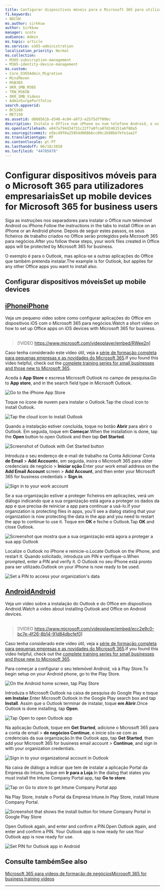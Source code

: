 ```yaml
---
title: Configurar dispositivos móveis para o Microsoft 365 para utilizadores empresariais
f1.keywords:
- NOCSH
ms.author: sirkkuw
author: Sirkkuw
manager: scotv
audience: Admin
ms.topic: article
ms.service: o365-administration
localization_priority: Normal
ms.collection:
- M365-subscription-management
- M365-identity-device-management
ms.custom:
- Core_O365Admin_Migration
- MiniMaven
- MSB365
- OKR_SMB_M365
- TRN_M365B
- OKR_SMB_Videos
- AdminSurgePortfolio
search.appverid:
- BCS160
- MET150
ms.assetid: d868561b-d340-4c04-a973-e2575d7f09bc
description: Instale o Office num iPhone ou num telefone Android, e os seus ficheiros de trabalho nas aplicações do Office serão protegidos pelo Microsoft 365 para negócios.
ms.openlocfilehash: e847a794d34731c22f7a0fca87d246151a6f80a5
ms.sourcegitcommit: e5bc49f0a25954d008b6cc09c2b98bb7bfe1aa2f
ms.translationtype: MT
ms.contentlocale: pt-PT
ms.lasthandoff: 06/18/2020
ms.locfileid: "44785878"
---
```

# <a name="set-up-mobile-devices-for-microsoft-365-for-business-users"></a><span data-ttu-id="f13ff-103">Configurar dispositivos móveis para o Microsoft 365 para utilizadores empresariais</span><span class="sxs-lookup"><span data-stu-id="f13ff-103">Set up mobile devices for Microsoft 365 for business users</span></span>

<span data-ttu-id="f13ff-104">Siga as instruções nos separadores para instalar o Office num telemóvel Android ou iPhone.</span><span class="sxs-lookup"><span data-stu-id="f13ff-104">Follow the instructions in the tabs to install Office on an iPhone or an Android phone.</span></span> <span data-ttu-id="f13ff-105">Depois de seguir estes passos, os seus ficheiros de trabalho criados no Office serão protegidos pela Microsoft 365 para negócios.</span><span class="sxs-lookup"><span data-stu-id="f13ff-105">After you follow these steps, your work files created in Office apps will be protected by Microsoft 365 for business.</span></span>

<span data-ttu-id="f13ff-106">O exemplo é para o Outlook, mas aplica-se a outras aplicações do Office que também pretenda instalar.</span><span class="sxs-lookup"><span data-stu-id="f13ff-106">The example is for Outlook, but applies for any other Office apps you want to install also.</span></span>
  
## <a name="set-up-mobile-devices"></a><span data-ttu-id="f13ff-107">Configurar dispositivos móveis</span><span class="sxs-lookup"><span data-stu-id="f13ff-107">Set up mobile devices</span></span>

## <a name="iphone"></a>[<span data-ttu-id="f13ff-108">iPhone</span><span class="sxs-lookup"><span data-stu-id="f13ff-108">iPhone</span></span>](#tab/iPhone)
  
<span data-ttu-id="f13ff-109">Veja um pequeno vídeo sobre como configurar aplicações do Office em dispositivos iOS com o Microsoft 365 para negócios.</span><span class="sxs-lookup"><span data-stu-id="f13ff-109">Watch a short video on how to set up Office apps on iOS devices with Microsoft 365 for business.</span></span><br><br>

> [!VIDEO https://www.microsoft.com/videoplayer/embed/RWee2n] 

<span data-ttu-id="f13ff-110">Caso tenha considerado este vídeo útil, veja a [série de formação completa para pequenas empresas e as novidades do Microsoft 365](https://support.microsoft.com/office/6ab4bbcd-79cf-4000-a0bd-d42ce4d12816).</span><span class="sxs-lookup"><span data-stu-id="f13ff-110">If you found this video helpful, check out the [complete training series for small businesses and those new to Microsoft 365](https://support.microsoft.com/office/6ab4bbcd-79cf-4000-a0bd-d42ce4d12816).</span></span>

<span data-ttu-id="f13ff-111">Aceda à **App Store** e escreva Microsoft Outlook no campo de pesquisa.</span><span class="sxs-lookup"><span data-stu-id="f13ff-111">Go to **App store**, and in the search field type in Microsoft Outlook.</span></span>
  
![Go to the iPhone App Store](../media/886913de-76e5-4883-8ed0-4eb3ec06188f.png)
  
<span data-ttu-id="f13ff-113">Toque no ícone de nuvem para instalar o Outlook.</span><span class="sxs-lookup"><span data-stu-id="f13ff-113">Tap the cloud icon to install Outlook.</span></span>
  
![Tap the cloud icon to install Outlook](../media/665e1620-948a-4ab8-b914-dca49530142c.png)
  
<span data-ttu-id="f13ff-115">Quando a instalação estiver concluída, toque no botão **Abrir** para abrir o Outlook. Em seguida, toque em **Começar**.</span><span class="sxs-lookup"><span data-stu-id="f13ff-115">When the installation is done, tap the **Open** button to open Outlook and then tap **Get Started**.</span></span>
  
![Screenshot of Outlook with Get Started button](../media/005bedec-ae50-4d75-b3bb-e7cef9e2561c.png)
  
<span data-ttu-id="f13ff-117">Introduza o seu endereço de e-mail de trabalho na Conta Adicionar Conta **de Email** \> **Add Account**e, em seguida, insira o Microsoft 365 para obter credenciais de negócio \> **Iniciar sção**.</span><span class="sxs-lookup"><span data-stu-id="f13ff-117">Enter your work email address on the **Add Email Account** screen \> **Add Account**, and then enter your Microsoft 365 for business credentials \> **Sign in**.</span></span>
  
![Sign in to your work account](../media/3cef1fb5-7bec-4d3d-8542-872b731ce19f.png)
  
<span data-ttu-id="f13ff-119">Se a sua organização estiver a proteger ficheiros em aplicações, verá um diálogo indicando que a sua organização está agora a proteger os dados da app e que precisa de reiniciar a app para continuar a usá-lo.</span><span class="sxs-lookup"><span data-stu-id="f13ff-119">If your organization is protecting files in apps, you'll see a dialog stating that your organization is now protecting the data in the app and you need to restart the app to continue to use it.</span></span> <span data-ttu-id="f13ff-120">Toque em **OK** e feche o Outlook.</span><span class="sxs-lookup"><span data-stu-id="f13ff-120">Tap **OK** and close Outlook.</span></span> 
  
![Screenshot que mostra que a sua organização está agora a proteger a sua app Outlook](../media/fb4c1c84-b1e9-42e1-8070-c13dcf79fb09.png)
  
<span data-ttu-id="f13ff-122">Localize o Outlook no iPhone e reinicie-o.</span><span class="sxs-lookup"><span data-stu-id="f13ff-122">Locate Outlook on the iPhone, and restart it.</span></span> <span data-ttu-id="f13ff-123">Quando solicitado, introduza um PIN e verifique-o.</span><span class="sxs-lookup"><span data-stu-id="f13ff-123">When prompted, enter a PIN and verify it.</span></span> <span data-ttu-id="f13ff-124">O Outlook no seu iPhone está pronto para ser utilizado.</span><span class="sxs-lookup"><span data-stu-id="f13ff-124">Outlook on your iPhone is now ready to be used.</span></span>
  
![Set a PIN to access your organization's data](../media/64f2630b-3164-47a4-9dd6-ca0c29ed5fb3.png)
  
## <a name="android"></a>[<span data-ttu-id="f13ff-126">Android</span><span class="sxs-lookup"><span data-stu-id="f13ff-126">Android</span></span>](#tab/Android)
  
<span data-ttu-id="f13ff-127">Veja um vídeo sobre a instalação do Outlook e do Office em dispositivos Android.</span><span class="sxs-lookup"><span data-stu-id="f13ff-127">Watch a video about installing Outlook and Office on Android devices.</span></span><br><br>

> [!VIDEO https://www.microsoft.com/videoplayer/embed/ecc2e9c0-bc7e-4f26-8b14-91d84dbcfef0] 

<span data-ttu-id="f13ff-128">Caso tenha considerado este vídeo útil, veja a [série de formação completa para pequenas empresas e as novidades do Microsoft 365](https://support.microsoft.com/office/6ab4bbcd-79cf-4000-a0bd-d42ce4d12816).</span><span class="sxs-lookup"><span data-stu-id="f13ff-128">If you found this video helpful, check out the [complete training series for small businesses and those new to Microsoft 365](https://support.microsoft.com/office/6ab4bbcd-79cf-4000-a0bd-d42ce4d12816).</span></span>

<span data-ttu-id="f13ff-129">Para começar a configurar o seu telemóvel Android, vá à Play Store.</span><span class="sxs-lookup"><span data-stu-id="f13ff-129">To begin setup on your Android phone, go to the Play Store.</span></span>
  
![On the Android home screen, tap Play Store](../media/93df88e7-c778-40e1-b35e-868ca6e97f6c.png)
  
<span data-ttu-id="f13ff-131">Introduza o Microsoft Outlook na caixa de pesquisa do Google Play e toque **em Instalar**.</span><span class="sxs-lookup"><span data-stu-id="f13ff-131">Enter Microsoft Outlook in the Google Play search box and tap **Install**.</span></span> <span data-ttu-id="f13ff-132">Assim que o Outlook terminar de instalar, toque **em Abrir**.</span><span class="sxs-lookup"><span data-stu-id="f13ff-132">Once Outlook is done installing, tap **Open**.</span></span>
  
![Tap Open to open Outlook app](../media/8b4c5937-8875-4b5a-a5b6-b8c6c9cd6240.png)
  
<span data-ttu-id="f13ff-134">Na aplicação Outlook, toque em **Get Started**, adicione o Microsoft 365 para a conta de email \> **de negócios Continue**, e inicie sôs-se com as credenciais da sua organização.</span><span class="sxs-lookup"><span data-stu-id="f13ff-134">In the Outlook app, tap **Get Started**, then add your Microsoft 365 for business email account \> **Continue**, and sign in with your organization credentials.</span></span>
  
![Sign in to your organizational account in Outlook](../media/18f67c66-4bab-4b99-94bd-080839312e29.png)
  
<span data-ttu-id="f13ff-136">Na caixa de diálogo a indicar que tem de instalar a aplicação Portal da Empresa do Intune, toque em **Ir para a Loja**.</span><span class="sxs-lookup"><span data-stu-id="f13ff-136">In the dialog that states you must install the Intune Company Portal app, tap **Go to store**.</span></span>
  
![Tap on Go to store to get Intune Company Portal app](../media/a702d712-5622-45dd-a511-b1adaee63071.png)
  
<span data-ttu-id="f13ff-138">Na Play Store, instale o Portal da Empresa Intune.</span><span class="sxs-lookup"><span data-stu-id="f13ff-138">In Play Store, install Intune Company Portal.</span></span>
  
![Screenshot that shows the install button for Intune Company Portal in Google Play Store](../media/5e0408f2-3f37-44dd-80ed-13ca2ac6df0c.png)
  
<span data-ttu-id="f13ff-140">Open Outlook again, and enter and confirm a PIN.</span><span class="sxs-lookup"><span data-stu-id="f13ff-140">Open Outlook again, and enter and confirm a PIN.</span></span> <span data-ttu-id="f13ff-141">Your Outlook app is now ready for use.</span><span class="sxs-lookup"><span data-stu-id="f13ff-141">Your Outlook app is now ready for use.</span></span>
  
![Set  PIN for Outlook app in Android](../media/edb91afb-f1ed-451a-bc6b-8ccba664e055.png)

## <a name="see-also"></a><span data-ttu-id="f13ff-143">Consulte também</span><span class="sxs-lookup"><span data-stu-id="f13ff-143">See also</span></span>

[<span data-ttu-id="f13ff-144">Microsoft 365 para vídeos de formação de negócios</span><span class="sxs-lookup"><span data-stu-id="f13ff-144">Microsoft 365 for business training videos</span></span>](https://support.microsoft.com/office/6ab4bbcd-79cf-4000-a0bd-d42ce4d12816)

---
